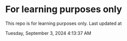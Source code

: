 # For learning purposes only
This repo is for learning purposes only.
Last updated at

Tuesday, September 3, 2024 4:13:37 AM

